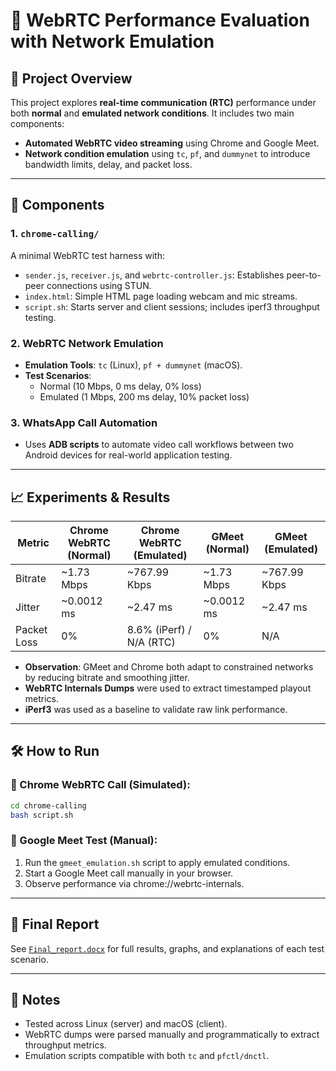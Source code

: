 # 📡 WebRTC Performance Evaluation with Network Emulation

## 📁 Project Overview

This project explores **real-time communication (RTC)** performance under both **normal** and **emulated network conditions**. It includes two main components:

- **Automated WebRTC video streaming** using Chrome and Google Meet.
- **Network condition emulation** using `tc`, `pf`, and `dummynet` to introduce bandwidth limits, delay, and packet loss.

---

## 🔧 Components

### 1. `chrome-calling/`

A minimal WebRTC test harness with:

- `sender.js`, `receiver.js`, and `webrtc-controller.js`: Establishes peer-to-peer connections using STUN.
- `index.html`: Simple HTML page loading webcam and mic streams.
- `script.sh`: Starts server and client sessions; includes iperf3 throughput testing.

### 2. WebRTC Network Emulation

- **Emulation Tools**: `tc` (Linux), `pf + dummynet` (macOS).
- **Test Scenarios**:
  - Normal (10 Mbps, 0 ms delay, 0% loss)
  - Emulated (1 Mbps, 200 ms delay, 10% packet loss)

### 3. WhatsApp Call Automation

- Uses **ADB scripts** to automate video call workflows between two Android devices for real-world application testing.

---

## 📈 Experiments & Results

| **Metric**       | **Chrome WebRTC (Normal)** | **Chrome WebRTC (Emulated)** | **GMeet (Normal)** | **GMeet (Emulated)** |
|------------------|----------------------------|-------------------------------|---------------------|------------------------|
| Bitrate          | ~1.73 Mbps                 | ~767.99 Kbps                  | ~1.73 Mbps          | ~767.99 Kbps           |
| Jitter           | ~0.0012 ms                 | ~2.47 ms                      | ~0.0012 ms          | ~2.47 ms               |
| Packet Loss      | 0%                         | 8.6% (iPerf) / N/A (RTC)      | 0%                  | N/A                    |

- **Observation**: GMeet and Chrome both adapt to constrained networks by reducing bitrate and smoothing jitter.
- **WebRTC Internals Dumps** were used to extract timestamped playout metrics.
- **iPerf3** was used as a baseline to validate raw link performance.

---

## 🛠️ How to Run

### 🔹 Chrome WebRTC Call (Simulated):

```bash
cd chrome-calling
bash script.sh
```

### 🔹 Google Meet Test (Manual):

1. Run the `gmeet_emulation.sh` script to apply emulated conditions.
2. Start a Google Meet call manually in your browser.
3. Observe performance via chrome://webrtc-internals.

---

## 📄 Final Report

See [`Final_report.docx`](./Final_report.docx) for full results, graphs, and explanations of each test scenario.

---

## 📌 Notes

- Tested across Linux (server) and macOS (client).
- WebRTC dumps were parsed manually and programmatically to extract throughput metrics.
- Emulation scripts compatible with both `tc` and `pfctl/dnctl`.

